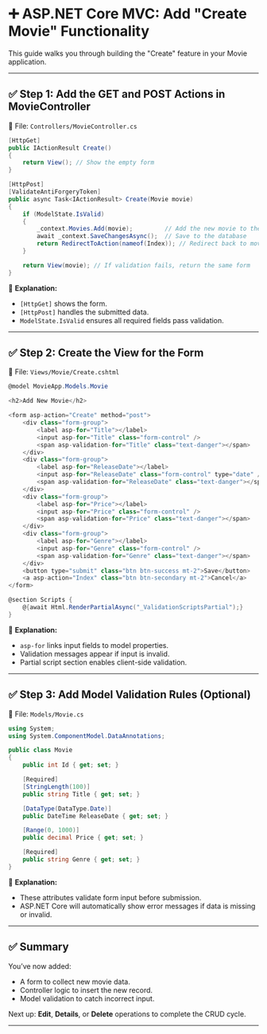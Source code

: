 
# ➕ ASP.NET Core MVC: Add "Create Movie" Functionality

This guide walks you through building the "Create" feature in your Movie application.

---

## ✅ Step 1: Add the GET and POST Actions in MovieController

📁 File: `Controllers/MovieController.cs`

```csharp
[HttpGet]
public IActionResult Create()
{
    return View(); // Show the empty form
}

[HttpPost]
[ValidateAntiForgeryToken]
public async Task<IActionResult> Create(Movie movie)
{
    if (ModelState.IsValid)
    {
        _context.Movies.Add(movie);         // Add the new movie to the context
        await _context.SaveChangesAsync();  // Save to the database
        return RedirectToAction(nameof(Index)); // Redirect back to movie list
    }

    return View(movie); // If validation fails, return the same form
}
```

📝 **Explanation:**
- `[HttpGet]` shows the form.
- `[HttpPost]` handles the submitted data.
- `ModelState.IsValid` ensures all required fields pass validation.

---

## ✅ Step 2: Create the View for the Form

📁 File: `Views/Movie/Create.cshtml`

```csharp
@model MovieApp.Models.Movie

<h2>Add New Movie</h2>

<form asp-action="Create" method="post">
    <div class="form-group">
        <label asp-for="Title"></label>
        <input asp-for="Title" class="form-control" />
        <span asp-validation-for="Title" class="text-danger"></span>
    </div>
    <div class="form-group">
        <label asp-for="ReleaseDate"></label>
        <input asp-for="ReleaseDate" class="form-control" type="date" />
        <span asp-validation-for="ReleaseDate" class="text-danger"></span>
    </div>
    <div class="form-group">
        <label asp-for="Price"></label>
        <input asp-for="Price" class="form-control" />
        <span asp-validation-for="Price" class="text-danger"></span>
    </div>
    <div class="form-group">
        <label asp-for="Genre"></label>
        <input asp-for="Genre" class="form-control" />
        <span asp-validation-for="Genre" class="text-danger"></span>
    </div>
    <button type="submit" class="btn btn-success mt-2">Save</button>
    <a asp-action="Index" class="btn btn-secondary mt-2">Cancel</a>
</form>

@section Scripts {
    @{await Html.RenderPartialAsync("_ValidationScriptsPartial");}
}
```

📝 **Explanation:**
- `asp-for` links input fields to model properties.
- Validation messages appear if input is invalid.
- Partial script section enables client-side validation.

---

## ✅ Step 3: Add Model Validation Rules (Optional)

📁 File: `Models/Movie.cs`

```csharp
using System;
using System.ComponentModel.DataAnnotations;

public class Movie
{
    public int Id { get; set; }

    [Required]
    [StringLength(100)]
    public string Title { get; set; }

    [DataType(DataType.Date)]
    public DateTime ReleaseDate { get; set; }

    [Range(0, 1000)]
    public decimal Price { get; set; }

    [Required]
    public string Genre { get; set; }
}
```

📝 **Explanation:**
- These attributes validate form input before submission.
- ASP.NET Core will automatically show error messages if data is missing or invalid.

---

## ✅ Summary

You’ve now added:
- A form to collect new movie data.
- Controller logic to insert the new record.
- Model validation to catch incorrect input.

Next up: **Edit**, **Details**, or **Delete** operations to complete the CRUD cycle.

---
